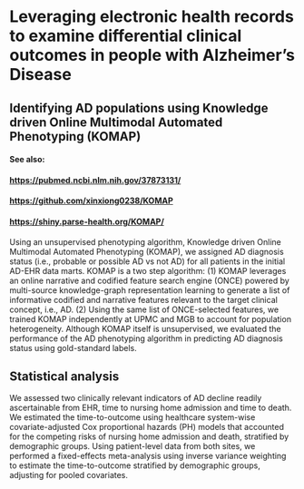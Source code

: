 # Leveraging electronic health records to examine differential clinical outcomes in people with Alzheimer’s Disease

## Identifying AD populations using Knowledge driven Online Multimodal Automated Phenotyping (KOMAP)

#### See also: 
#### https://pubmed.ncbi.nlm.nih.gov/37873131/
#### https://github.com/xinxiong0238/KOMAP 
#### https://shiny.parse-health.org/KOMAP/

Using an unsupervised phenotyping algorithm, Knowledge driven Online Multimodal Automated Phenotyping (KOMAP), we assigned AD diagnosis status (i.e., probable or possible AD vs not AD) for all patients in the initial AD-EHR data marts. KOMAP is a two step algorithm: (1) KOMAP leverages an online narrative and codified feature search engine (ONCE) powered by multi-source knowledge-graph representation learning to generate a list of informative codified and narrative features relevant to the target clinical concept, i.e., AD. (2) Using the same list of ONCE-selected features, we trained KOMAP independently at UPMC and MGB to account for population heterogeneity. Although KOMAP itself is unsupervised, we evaluated the performance of the AD phenotyping algorithm in predicting AD diagnosis status using gold-standard labels.

## Statistical analysis 

We assessed two clinically relevant indicators of AD decline readily ascertainable from EHR, time to nursing home admission and time to death. We estimated the time-to-outcome using healthcare system-wise covariate-adjusted Cox proportional hazards (PH) models that accounted for the competing risks of nursing home admission and death, stratified by demographic groups. Using patient-level data from both sites, we performed a fixed-effects meta-analysis using inverse variance weighting to estimate the time-to-outcome stratified by demographic groups, adjusting for pooled covariates. 
